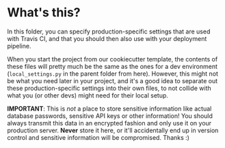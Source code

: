 # What's this?

In this folder, you can specify production-specific settings that are used with
Travis CI, and that you should then also use with your deployment pipeline.

When you start the project from our cookiecutter template, the contents of these
files will pretty much be the same as the ones for a dev environment
(`local_settings.py` in the parent folder from here). However, this might not be
what you need later in your project, and it's a good idea to separate out these
production-specific settings into their own files, to not collide with what you
(or other devs) might need for their local setup.

**IMPORTANT**: This is *not* a place to store sensitive information like actual
database passwords, sensitive API keys or other information! You should always
transmit this data in an encrypted fashion and only use it on your production
server. **Never** store it here, or it'll accidentally end up in version control
and sensitive information will be compromised. Thanks :)